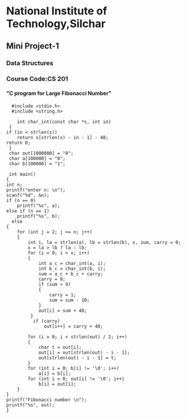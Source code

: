 # National Institute of Technology,Silchar
## Mini Project-1
### Data Structures
### Course Code:CS 201

#### "C program for Large Fibonacci Number"




      #include <stdio.h>
      #include <string.h>

        int char_int(const char *s, int in)
     {
    if (in < strlen(s))
        return s[strlen(s) - in - 1] - 48;
    return 0;
     }
     char out[1000000] = "0";
     char a[100000] = "0";
     char b[100000] = "1";
   
     int main()
    {
    int n;
    printf("enter n: \n");
    scanf("%d", &n);
    if (n == 0)
        printf("%s", a);
    else if (n == 1)
        printf("%s", b);
      else
    {
        for (int j = 2; j <= n; j++)
        {
            int i, la = strlen(a), lb = strlen(b), x, sum, carry = 0;
            x = la > lb ? la : lb;
            for (i = 0; i < x; i++)
            {
                int a_c = char_int(a, i);
                int b_c = char_int(b, i);
                sum = a_c + b_c + carry;
                carry = 0;
                if (sum > 9)
                {
                    carry = 1;
                    sum = sum - 10;
                }
                out[i] = sum + 48;
             }
              if (carry)
                  out[i++] = carry + 48;

            for (i = 0; i < strlen(out) / 2; i++)
            {
                char t = out[i];
                out[i] = out[strlen(out) - i - 1];
                out[strlen(out) - i - 1] = t;
            }
            for (int i = 0; b[i] != '\0'; i++)
                a[i] = b[i];
            for (int i = 0; out[i] != '\0'; i++)
                b[i] = out[i];
        }
    }
    printf("Fibonacci number \n");
    printf("%s", out);
    }
